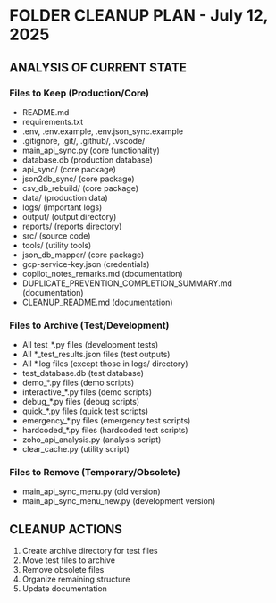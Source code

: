 # FOLDER CLEANUP PLAN - July 12, 2025

## ANALYSIS OF CURRENT STATE

### Files to Keep (Production/Core)
- README.md
- requirements.txt
- .env, .env.example, .env.json_sync.example
- .gitignore, .git/, .github/, .vscode/
- main_api_sync.py (core functionality)
- database.db (production database)
- api_sync/ (core package)
- json2db_sync/ (core package)
- csv_db_rebuild/ (core package)
- data/ (production data)
- logs/ (important logs)
- output/ (output directory)
- reports/ (reports directory)
- src/ (source code)
- tools/ (utility tools)
- json_db_mapper/ (core package)
- gcp-service-key.json (credentials)
- copilot_notes_remarks.md (documentation)
- DUPLICATE_PREVENTION_COMPLETION_SUMMARY.md (documentation)
- CLEANUP_README.md (documentation)

### Files to Archive (Test/Development)
- All test_*.py files (development tests)
- All *_test_results.json files (test outputs)
- All *.log files (except those in logs/ directory)
- test_database.db (test database)
- demo_*.py files (demo scripts)
- interactive_*.py files (demo scripts)
- debug_*.py files (debug scripts)
- quick_*.py files (quick test scripts)
- emergency_*.py files (emergency test scripts)
- hardcoded_*.py files (hardcoded test scripts)
- zoho_api_analysis.py (analysis script)
- clear_cache.py (utility script)

### Files to Remove (Temporary/Obsolete)
- main_api_sync_menu.py (old version)
- main_api_sync_menu_new.py (development version)

## CLEANUP ACTIONS

1. Create archive directory for test files
2. Move test files to archive
3. Remove obsolete files
4. Organize remaining structure
5. Update documentation
